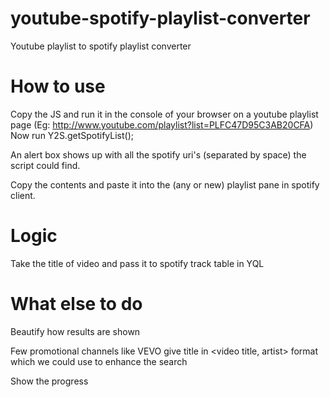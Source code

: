 youtube-spotify-playlist-converter
==================================

Youtube playlist to spotify playlist converter

How to use
==========

Copy the JS and run it in the console of your browser on a youtube playlist page (Eg: http://www.youtube.com/playlist?list=PLFC47D95C3AB20CFA)
Now run Y2S.getSpotifyList();

An alert box shows up with all the spotify uri's (separated by space) the script could find.

Copy the contents and paste it into the (any or new) playlist pane in spotify client.

Logic
=====
Take the title of video and pass it to spotify track table in YQL

What else to do
===============
Beautify how results are shown

Few promotional channels like VEVO give title in <video title, artist> format which we could use to enhance the search

Show the progress
